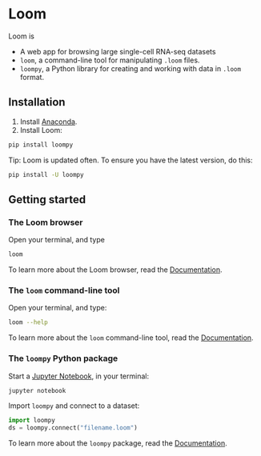 # Loom

Loom is 

* A web app for browsing large single-cell RNA-seq datasets
* `loom`, a command-line tool for manipulating `.loom` files. 
* `loompy`, a Python library for creating and working with data in `.loom` format.


## Installation

1. Install [Anaconda](https://www.continuum.io/downloads).
2. Install Loom:

```bash
pip install loompy
```

Tip: Loom is updated often. To ensure you have the latest version, do this:

```bash
pip install -U loompy
```

## Getting started

### The Loom browser

Open your terminal, and type

```bash
loom
```

To learn more about the Loom browser, read the [Documentation](docs/loom_browser.md).

### The `loom` command-line tool

Open your terminal, and type:

```bash
loom --help
```

To learn more about the `loom` command-line tool, read the [Documentation](docs/loom.md).

### The `loompy` Python package

Start a [Jupyter Notebook](http://jupyter.readthedocs.io/en/latest/index.html), in your terminal:

```python
jupyter notebook
```

Import `loompy` and connect to a dataset:

```python
import loompy
ds = loompy.connect("filename.loom")
```

To learn more about the `loompy` package, read the [Documentation](docs/loompy.md).


